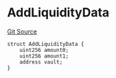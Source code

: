 # AddLiquidityData
[Git Source](https://github.com/ArrakisFinance/arrakis-modular/arrakis-modular/blob/main/src/structs/SPrivateRouter.sol)


```solidity
struct AddLiquidityData {
    uint256 amount0;
    uint256 amount1;
    address vault;
}
```

